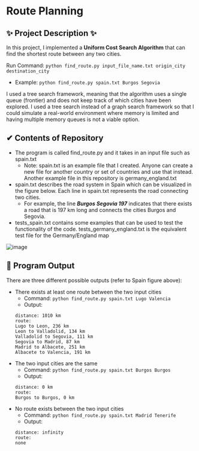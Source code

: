 # Route Planning

## ✨ Project Description ✨
In this project, I implemented a **Uniform Cost Search Algorithm** that can find the shortest route between any two cities.

Run Command: `python find_route.py input_file_name.txt origin_city destination_city`
  - Example: `python find_route.py spain.txt Burgos Segovia`

I used a tree search framework, meaning that the algorithm uses a single queue (frontier) and does not keep track of which cities have been explored. I used a tree search instead of a graph search framework so that I could simulate a real-world environment where memory is limited and having multiple memory queues is not a viable option.


## ✔ Contents of Repository
- The program is called find_route.py and it takes in an input file such as spain.txt
  - Note: spain.txt is an example file that I created. Anyone can create a new file for another country or set of countries and use that instead. Another example file in this repository is germany_england.txt
- spain.txt describes the road system in Spain which can be visualized in the figure below. Each line in spain.txt represents the road connecting two cities.
  - For example, the line ***Burgos Segovia 197*** indicates that there exists a road that is 197 km long and connects the cities Burgos and Segovia.
- tests_spain.txt contains some examples that can be used to test the functionality of the code. tests_germany_england.txt is the equivalent test file for the Germany/England map

![image](https://user-images.githubusercontent.com/70923397/169309232-22188559-1777-49c3-bb55-7ea3089a81ee.png)


## 🧐 Program Output
There are three different possible outputs (refer to Spain figure above):

- There exists at least one route between the two input cities
  - Command: `python find_route.py spain.txt Lugo Valencia`
  - Output: 
  ```
  distance: 1010 km
  route:
  Lugo to Leon, 236 km
  Leon to Valladolid, 134 km
  Valladolid to Segovia, 111 km
  Segovia to Madrid, 87 km
  Madrid to Albacete, 251 km
  Albacete to Valencia, 191 km
  ```
- The two input cities are the same
  - Command: `python find_route.py spain.txt Burgos Burgos`
  - Output: 
  ```
  distance: 0 km
  route:
  Burgos to Burgos, 0 km
  ```
- No route exists between the two input cities
  - Command: `python find_route.py spain.txt Madrid Tenerife`
  - Output: 
  ```
  distance: infinity
  route:
  none
  ```
